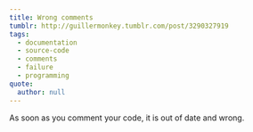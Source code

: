 ```yaml
---
title: Wrong comments
tumblr: http://guillermonkey.tumblr.com/post/3290327919
tags:
  - documentation
  - source-code
  - comments
  - failure
  - programming
quote:
  author: null
---
```


As soon as you comment your code, it is out of date and wrong.
